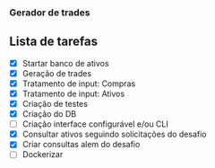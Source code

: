 ### Gerador de trades

## Lista de tarefas
- [x] Startar banco de ativos
- [X] Geração de trades
- [x] Tratamento de input: Compras
- [x] Tratamento de input: Ativos
- [x] Criação de testes
- [x] Criação do DB
- [ ] Criação interface configurável e/ou CLI
- [x] Consultar ativos seguindo solicitações do desafio
- [x] Criar consultas alem do desafio
- [ ] Dockerizar 
